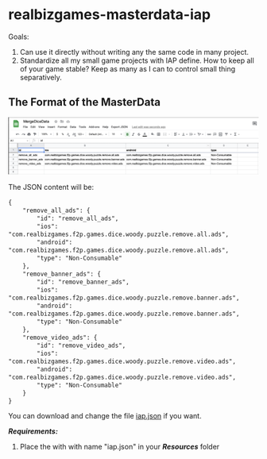 # realbizgames-masterdata-iap

Goals:
1. Can use it directly without writing any the same code in many project.
2. Standardize all my small game projects with IAP define. How to keep all of your game stable? Keep as many as I can to control small thing separatively.

## The Format of the MasterData

![Data Format](Images~/IAP_DATA_STRUCTURE.png)
  
The JSON content will be:
  
```
{
    "remove_all_ads": {
        "id": "remove_all_ads",
        "ios": "com.realbizgames.f2p.games.dice.woody.puzzle.remove.all.ads",
        "android": "com.realbizgames.f2p.games.dice.woody.puzzle.remove.all.ads",
        "type": "Non-Consumable"
    },
    "remove_banner_ads": {
        "id": "remove_banner_ads",
        "ios": "com.realbizgames.f2p.games.dice.woody.puzzle.remove.banner.ads",
        "android": "com.realbizgames.f2p.games.dice.woody.puzzle.remove.banner.ads",
        "type": "Non-Consumable"
    },
    "remove_video_ads": {
        "id": "remove_video_ads",
        "ios": "com.realbizgames.f2p.games.dice.woody.puzzle.remove.video.ads",
        "android": "com.realbizgames.f2p.games.dice.woody.puzzle.remove.video.ads",
        "type": "Non-Consumable"
    }
}
```
You can download and change the file [iap.json](Samples~/iap.json) if you want.
  
***Requirements:***
1. Place the with with name "iap.json" in your ***Resources*** folder
